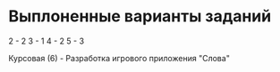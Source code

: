 # Выплоненные варианты заданий

2 - 2
3 - 1
4 - 2
5 - 3

Курсовая (6) - Разработка игрового приложения "Слова"